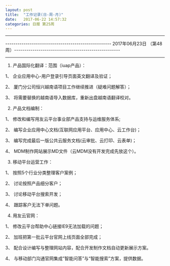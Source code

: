 ```yaml
---
layout: post
title:  "工作记录(日-周-月)"
date:   2017-06-22 14:57:32
categories: 日报 第25周
---
```


***
---------------------------------------------------- 2017年06月23日 （第48周）----------------------------------------------------
***



 
1. 产品国际化翻译：范围（iuap产品）：

  1、 企业应用中心-用户登录引导页面英文翻译及验证；
  
  2、 厦门分公司恒兴越南语项目工作继续推进（疑难问题解答）；
  
  3、 将需要替换的越南语导入数据库，重新出盘越南语翻译校对。
  
2. 产品文档编制：

  1、 修改和编写用友云平台事业部产品支持与运维服务体系;
  
  2、 编写企业应用中心文档(互联网应用平台、应用中心、云工作台)；
  
  3、 编写完成最后一版公共云服务文档(云审批、云打印、云表单)；
  
  4、 MDM制作网站展示MD文件（云MDM没有开发完成先放这个）。
  
3. 移动平台运营工作：

  1、 按照5个行业分类整理客户案例；
  
  2、 讨论按照产品细分客户；
  
  3、 讨论移动平台搜索开发；
  
  4、 跟踪客户无法下单问题。
  
4. 用友云官网：

  1、 修改云平台帮助中心链接IE9无法加载的问题；
  
  2、 加班把第一批云平台官网上线页面全部完成；
  
  3、 配合设计编写与整理网站内容，配合开发制作文档自动更新展示方案。
  
  4、 与移动部门沟通官网集成”智能问答”与“智能搜索”方案，提供数据。

